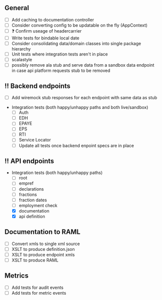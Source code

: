 
## General

- [ ] Add caching to documentation controller
- [ ] Consider converting config to be updatable on the fly (AppContext)
- [ ] :question: Confirm useage of headercarrier
- [ ] Write tests for bindable local date
- [ ] Consider consolidating data/domain classes into single package hierarchy
- [ ] Unit tests where integration tests aren't in place
- [ ] scalastyle
- [ ] possibly remove ala stub and serve data from a sandbox data endpoint in case api platform requests stub to be removed

## :bangbang: Backend endpoints
- [ ] Add wiremock stub responses for each endpoint with same data as stub
- Integration tests (both happy/unhappy paths and both live/sandbox)
  - [ ] Auth
  - [ ] EDH
  - [ ] EPAYE
  - [ ] EPS
  - [ ] RTI
  - [ ] Service Locator
  - [ ] Update all tests once backend enpoint specs are in place

## :bangbang: API endpoints
- Integration tests (both happy/unhappy paths)
  - [ ] root
  - [ ] empref
  - [ ] declarations
  - [ ] fractions
  - [ ] fraction dates
  - [ ] employment check
  - [x] documentation
  - [x] api definition

## Documentation to RAML
- [ ] Convert xmls to single xml source
- [ ] XSLT to produce definition.json
- [ ] XSLT to produce endpoint xmls
- [ ] XSLT to produce RAML

## Metrics
- [ ] Add tests for audit events
- [ ] Add tests for metric events
